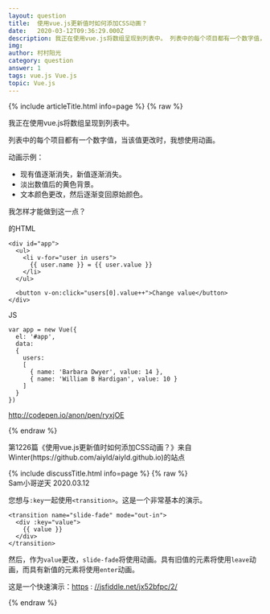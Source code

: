 ```yaml
---
layout: question
title:  使用vue.js更新值时如何添加CSS动画？
date:   2020-03-12T09:36:29.000Z
description: 我正在使用vue.js将数组呈现到列表中。 列表中的每个项目都有一个数字值，当该值更改时，我想使用动画。 动画示例： 现有值逐渐消失，新值逐...
img: 
author: 村村阳光
category: question
answer: 1
tags: vue.js Vue.js
topic: Vue.js
---
```

<div class="article-root">
  <div class="article">
    {% include articleTitle.html info=page %}
    {% raw %}
    <div class="article-content"><p><font style="vertical-align: inherit;"><font style="vertical-align: inherit;">我正在使用vue.js将数组呈现到列表中。 </font></font></p>

<p><font style="vertical-align: inherit;"><font style="vertical-align: inherit;">列表中的每个项目都有一个数字值，当该值更改时，我想使用动画。 </font></font></p>

<p><font style="vertical-align: inherit;"><font style="vertical-align: inherit;">动画示例： </font></font></p>

<ul>
<li><font style="vertical-align: inherit;"><font style="vertical-align: inherit;">现有值逐渐消失，新值逐渐消失。 </font></font></li>
<li><font style="vertical-align: inherit;"><font style="vertical-align: inherit;">淡出数值后的黄色背景。 </font></font></li>
<li><font style="vertical-align: inherit;"><font style="vertical-align: inherit;">文本颜色更改，然后逐渐变回原始颜色。</font></font></li>
</ul>

<p><font style="vertical-align: inherit;"><font style="vertical-align: inherit;">我怎样才能做到这一点？</font></font></p>

<p><font style="vertical-align: inherit;"><font style="vertical-align: inherit;">的HTML</font></font></p>

<pre><code>&lt;div id="app"&gt;<font></font>
  &lt;ul&gt;<font></font>
    &lt;li v-for="user in users"&gt;<font></font>
      {{ user.name }} = {{ user.value }}<font></font>
    &lt;/li&gt;<font></font>
  &lt;/ul&gt;<font></font>
<font></font>
  &lt;button v-on:click="users[0].value++"&gt;Change value&lt;/button&gt;<font></font>
&lt;/div&gt;<font></font>
</code></pre>

<p><font style="vertical-align: inherit;"><font style="vertical-align: inherit;">JS</font></font></p>

<pre><code>var app = new Vue({<font></font>
  el: '#app',<font></font>
  data:<font></font>
  {<font></font>
    users:<font></font>
    [<font></font>
      { name: 'Barbara Dwyer', value: 14 },<font></font>
      { name: 'William B Hardigan', value: 10 }<font></font>
    ]<font></font>
  }<font></font>
})<font></font>
</code></pre>

<p><a href="http://codepen.io/anon/pen/ryxjOE" rel="noreferrer"><font style="vertical-align: inherit;"><font style="vertical-align: inherit;">http://codepen.io/anon/pen/ryxjOE</font></font></a></p></div>
    {% endraw %}
  </div>
  <p class="winter_mark">第1226篇《使用vue.js更新值时如何添加CSS动画？》来自Winter(https://github.com/aiyld/aiyld.github.io)的站点</p>
  <div class="discuss-wrapper">
    {% include discussTitle.html info=page %}
    {% raw %}
    <div class="discuss-item">
        <div class="discuss-parent">
          <div class="discuss-meta">
            <span class="discuss-user">Sam小哥逆天</span>
            <span class="discuss-time">2020.03.12</span>
          </div>
          <div class="discuss-comment"><p><font style="vertical-align: inherit;"><font style="vertical-align: inherit;">您想与</font></font><code>:key</code><font style="vertical-align: inherit;"><font style="vertical-align: inherit;">一起使用</font></font><code>&lt;transition&gt;</code><font style="vertical-align: inherit;"><font style="vertical-align: inherit;">。</font><font style="vertical-align: inherit;">这是一个非常基本的演示。</font></font></p>

<pre><code>&lt;transition name="slide-fade" mode="out-in"&gt;<font></font>
  &lt;div :key="value"&gt;<font></font>
    {{ value }}<font></font>
  &lt;/div&gt;<font></font>
&lt;/transition&gt;<font></font>
</code></pre>

<p><font style="vertical-align: inherit;"><font style="vertical-align: inherit;">然后，作为</font></font><code>value</code><font style="vertical-align: inherit;"><font style="vertical-align: inherit;">更改，</font></font><code>slide-fade</code><font style="vertical-align: inherit;"><font style="vertical-align: inherit;">将使用动画。</font><font style="vertical-align: inherit;">具有旧值的元素将使用</font></font><code>leave</code><font style="vertical-align: inherit;"><font style="vertical-align: inherit;">动画，而具有新值的元素将使用</font></font><code>enter</code><font style="vertical-align: inherit;"><font style="vertical-align: inherit;">动画。</font></font></p>

<p><font style="vertical-align: inherit;"><font style="vertical-align: inherit;">这是一个快速演示：</font><a href="https://jsfiddle.net/jx52bfpc/2/" rel="noreferrer"><font style="vertical-align: inherit;">https</font></a><font style="vertical-align: inherit;"> : </font></font><a href="https://jsfiddle.net/jx52bfpc/2/" rel="noreferrer"><font style="vertical-align: inherit;"><font style="vertical-align: inherit;">//jsfiddle.net/jx52bfpc/2/</font></font></a></p></div>
        </div></div>
    {% endraw %}
  </div>
<div>
